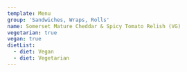 ```yaml
---
template: Menu
group: 'Sandwiches, Wraps, Rolls'
name: Somerset Mature Cheddar & Spicy Tomato Relish (VG)
vegetarian: true
vegan: true
dietList:
  - diet: Vegan
  - diet: Vegetarian
---
```

